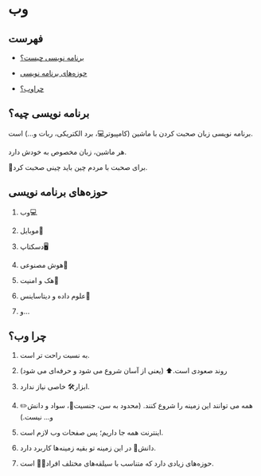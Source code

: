 <div dir=”rtl”>

# وب

## فهرست

* [برنامه نویسی چیست؟](#برنامه-نویسی-چیست؟)

* [حوزه‌های برنامه نویسی](#حوزه‌های-برنامه-نویسی)

* [چراوب؟](#چرا-وب؟)

## برنامه نویسی چیه؟ 

برنامه نویسی زبان صحبت کردن با ماشین (کامپیوتر:computer:، برد الکتریکی، ربات و...) است.

هر ماشین، زبان مخصوص به خودش دارد.

:pushpin:برای صحبت با مردم چین باید چینی صحبت کرد.

## حوزه‌های برنامه نویسی

1. وب:computer:

2. موبایل:iphone:

3. دسکتاپ:desktop_computer:

4. هوش مصنوعی:brain:

5. هک و امنیت:closed_lock_with_key:

6. علوم داده و دیتاساینس:floppy_disk:

7. و...

## چرا وب؟

1. به نسبت راحت تر است.

2. روند صعودی است.:arrow_up: (یعنی از آسان شروع می شود و حرفه‌ای می شود)

3. ابزار:hammer_and_wrench: خاصی نیاز ندارد.

4. همه می توانند این زمینه را شروع کنند. (محدود به سن، جنسیت:couple:، سواد و دانش:pencil2: و... نیست.)

5. اینترنت همه جا داریم؛ پس صفحات وب لازم است.

6. دانش:open_book: در این زمینه تو بقیه زمینه‌ها کاربرد دارد.

7. حوزه‌های زیادی دارد که متناسب با سیلقه‌های مختلف افراد:man_technologist: است.

</div>
